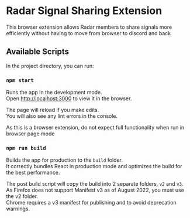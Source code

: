 # Radar Signal Sharing Extension

This browser extension allows Radar members to share signals more efficiently
without having to move from browser to discord and back

## Available Scripts

In the project directory, you can run:

### `npm start`

Runs the app in the development mode.\
Open [http://localhost:3000](http://localhost:3000) to view it in the browser.

The page will reload if you make edits.\
You will also see any lint errors in the console.

As this is a browser extension, do not expect full functionality when run in browser page mode

### `npm run build`

Builds the app for production to the `build` folder.\
It correctly bundles React in production mode and optimizes the build for the best performance.

The post build script will copy the build into 2 separate folders, `v2` and `v3`.\
As Firefox does not support Manifest v3 as of August 2022, you must use the v2 folder.\
Chrome requires a v3 manifest for publishing and to avoid deprecation warnings.
